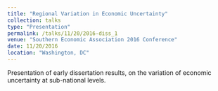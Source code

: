 ```yaml
---
title: "Regional Variation in Economic Uncertainty"
collection: talks
type: "Presentation"
permalink: /talks/11/20/2016-diss_1
venue: "Southern Economic Association 2016 Conference"
date: 11/20/2016
location: "Washington, DC"
---
```


Presentation of early dissertation results, on the variation of economic uncertainty at sub-national levels.
